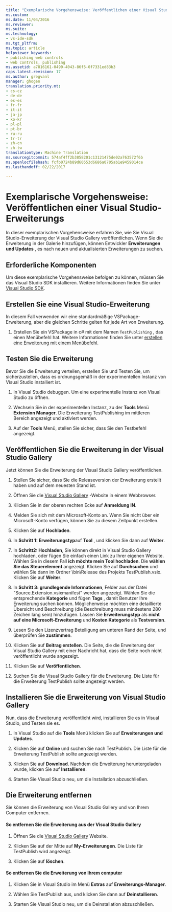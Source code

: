 ```yaml
---
title: "Exemplarische Vorgehensweise: Veröffentlichen einer Visual Studio-Erweiterungs | Microsoft-Dokumentation"
ms.custom: 
ms.date: 11/04/2016
ms.reviewer: 
ms.suite: 
ms.technology:
- vs-ide-sdk
ms.tgt_pltfrm: 
ms.topic: article
helpviewer_keywords:
- publishing web controls
- web controls, publishing
ms.assetid: a7816161-0490-4043-86f5-0f7331ed83b3
caps.latest.revision: 17
ms.author: gregvanl
manager: ghogen
translation.priority.mt:
- cs-cz
- de-de
- es-es
- fr-fr
- it-it
- ja-jp
- ko-kr
- pl-pl
- pt-br
- ru-ru
- tr-tr
- zh-cn
- zh-tw
translationtype: Machine Translation
ms.sourcegitcommit: 574af4ff2b3858201c13121475de02a763572f6b
ms.openlocfilehash: fcfb0724b89d60553d6686a0705ab1e9459014ce
ms.lasthandoff: 02/22/2017

---
```

# <a name="walkthrough-publishing-a-visual-studio-extension"></a>Exemplarische Vorgehensweise: Veröffentlichen einer Visual Studio-Erweiterungs
In dieser exemplarischen Vorgehensweise erfahren Sie, wie Sie Visual Studio-Erweiterung der Visual Studio Gallery veröffentlichen. Wenn Sie die Erweiterung in der Galerie hinzufügen, können Entwickler **Erweiterungen und Updates** , es nach neuen und aktualisierten Erweiterungen zu suchen.  
  
## <a name="prerequisites"></a>Erforderliche Komponenten  
 Um diese exemplarische Vorgehensweise befolgen zu können, müssen Sie das Visual Studio SDK installieren. Weitere Informationen finden Sie unter [Visual Studio SDK](../extensibility/visual-studio-sdk.md).  
  
## <a name="create-a-visual-studio-extension"></a>Erstellen Sie eine Visual Studio-Erweiterung  
 In diesem Fall verwenden wir eine standardmäßige VSPackage-Erweiterung, aber die gleichen Schritte gelten für jede Art von Erweiterung.  
  
1.  Erstellen Sie ein VSPackage in c# mit dem Namen `TestPublishing` , das einen Menübefehl hat. Weitere Informationen finden Sie unter [erstellen eine Erweiterung mit einem Menübefehl](../extensibility/creating-an-extension-with-a-menu-command.md).  
  
## <a name="test-the-extension"></a>Testen Sie die Erweiterung  
 Bevor Sie die Erweiterung verteilen, erstellen Sie und Testen Sie, um sicherzustellen, dass es ordnungsgemäß in der experimentellen Instanz von Visual Studio installiert ist.  
  
1.  In Visual Studio debuggen. Um eine experimentelle Instanz von Visual Studio zu öffnen.  
  
2.  Wechseln Sie in der experimentellen Instanz, zu der **Tools** Menü **Extension Manager**. Die Erweiterung TestPublishing im mittleren Bereich angezeigt und aktiviert werden.  
  
3.  Auf der **Tools** Menü, stellen Sie sicher, dass Sie den Testbefehl angezeigt.  
  
## <a name="publish-the-extension-to-the-visual-studio-gallery"></a>Veröffentlichen Sie die Erweiterung in der Visual Studio Gallery  
 Jetzt können Sie die Erweiterung der Visual Studio Gallery veröffentlichen.  
  
1.  Stellen Sie sicher, dass Sie die Releaseversion der Erweiterung erstellt haben und auf dem neuesten Stand ist.  
  
2.  Öffnen Sie die [Visual Studio Gallery](http://go.microsoft.com/fwlink/?LinkId=194329) -Website in einem Webbrowser.  
  
3.  Klicken Sie in der oberen rechten Ecke auf **Anmeldung IN**.  
  
4.  Melden Sie sich mit dem Microsoft-Konto an. Wenn Sie nicht über ein Microsoft-Konto verfügen, können Sie zu diesem Zeitpunkt erstellen.  
  
5.  Klicken Sie auf **Hochladen**.  
  
6.  In **Schritt 1: Erweiterungstyp**auf **Tool** , und klicken Sie dann auf **Weiter**.  
  
7.  In **Schritt2: Hochladen**, Sie können direkt in Visual Studio Gallery hochladen, oder fügen Sie einfach einen Link zu Ihrer eigenen Website. Wählen Sie in diesem Fall **ich möchte mein Tool hochladen**. Die **wählen Sie das Steuerelement** angezeigt. Klicken Sie auf **Durchsuchen** und wählen Sie dann im Ordner \bin\Release des Projekts TestPublish.vsix. Klicken Sie auf **Weiter**.  
  
8.  In **Schritt 3: grundlegende Informationen**, Felder aus der Datei "Source.Extension.vsixmanifest" werden angezeigt. Wählen Sie die entsprechende **Kategorie** und fügen **Tags** , damit Benutzer Ihre Erweiterung suchen können. Möglicherweise möchten eine detaillierte Übersicht und Beschreibung (die Beschreibung muss mindestens 280 Zeichen lang sein) hinzufügen. Lassen Sie **Erweiterungstyp** als **nicht auf eine Microsoft-Erweiterung** und **Kosten Kategorie** als **Testversion**.  
  
9. Lesen Sie den Lizenzvertrag Beteiligung am unteren Rand der Seite, und überprüfen Sie **zustimmen**.  
  
10. Klicken Sie auf **Beitrag erstellen**. Die Seite, die die Erweiterung der Visual Studio Gallery mit einer Nachricht hat, dass die Seite noch nicht veröffentlicht wurde angezeigt.  
  
11. Klicken Sie auf **Veröffentlichen**.  
  
12. Suchen Sie die Visual Studio Gallery für die Erweiterung. Die Liste für die Erweiterung TestPublish sollte angezeigt werden.  
  
## <a name="install-the-extension-from-the-visual-studio-gallery"></a>Installieren Sie die Erweiterung von Visual Studio Gallery  
 Nun, dass die Erweiterung veröffentlicht wird, installieren Sie es in Visual Studio, und Testen sie es.  
  
1.  In Visual Studio auf die **Tools** Menü klicken Sie auf **Erweiterungen und Updates**.  
  
2.  Klicken Sie auf **Online** und suchen Sie nach TestPublish. Die Liste für die Erweiterung TestPublish sollte angezeigt werden.  
  
3.  Klicken Sie auf **Download**. Nachdem die Erweiterung heruntergeladen wurde, klicken Sie auf **Installieren**.  
  
4.  Starten Sie Visual Studio neu, um die Installation abzuschließen.  
  
## <a name="removing-the-extension"></a>Die Erweiterung entfernen  
 Sie können die Erweiterung von Visual Studio Gallery und von Ihrem Computer entfernen.  
  
#### <a name="to-remove-the-extension-from-the-visual-studio-gallery"></a>So entfernen Sie die Erweiterung aus der Visual Studio Gallery  
  
1.  Öffnen Sie die [Visual Studio Gallery](http://go.microsoft.com/fwlink/?LinkId=194329) Website.  
  
2.  Klicken Sie auf der Mitte auf **My-Erweiterungen**. Die Liste für TestPublish wird angezeigt.  
  
3.  Klicken Sie auf **löschen**.  
  
#### <a name="to-remove-the-extension-from-your-computer"></a>So entfernen Sie die Erweiterung von Ihrem computer  
  
1.  Klicken Sie in Visual Studio im Menü **Extras** auf **Erweiterungs-Manager**.  
  
2.  Wählen Sie TestPublish aus, und klicken Sie dann auf **Deinstallieren**.  
  
3.  Starten Sie Visual Studio neu, um die Deinstallation abzuschließen.

